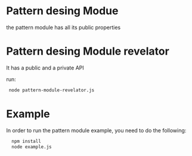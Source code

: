 # Pattern desing Modue

the pattern module has all its public properties

# Pattern desing Module revelator

It has a public and a private API

run:
```sh
 node pattern-module-revelator.js 
```

# Example

In order to run the pattern module example, you need to do the following:
```sh
  npm install
  node example.js
```